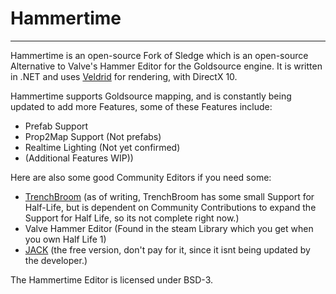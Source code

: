 Hammertime
======



---

Hammertime is an open-source Fork of Sledge which is an open-source Alternative to Valve's Hammer Editor for the Goldsource engine.
It is written in .NET and uses [Veldrid][2] for rendering, with DirectX 10.

Hammertime supports Goldsource mapping, and is constantly being updated to add more Features, some of these Features include:
- Prefab Support
- Prop2Map Support (Not prefabs)
- Realtime Lighting (Not yet confirmed)
- (Additional Features WIP))

Here are also some good Community Editors if you need some:
- [TrenchBroom](https://github.com/kduske/TrenchBroom) (as of writing, TrenchBroom has some small Support for Half-Life, but is dependent on Community Contributions to expand the Support for Half Life, so its not complete right now.)
- Valve Hammer Editor (Found in the steam Library which you get when you own Half Life 1)
- [JACK](http://jack.hlfx.ru/en/download.html) (the free version, don't pay for it, since it isnt being updated by the developer.)

The Hammertime Editor is licensed under BSD-3.

[2]: https://github.com/mellinoe/veldrid/
